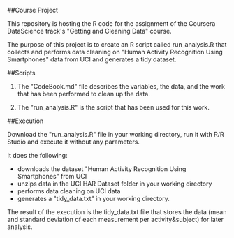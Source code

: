 ##Course Project

This repository is hosting the R code for the assignment of the Coursera DataScience track's "Getting and Cleaning Data" course. 

The purpose of this project is to create an R script called run_analysis.R that collects and performs data cleaning on "Human Activity Recognition Using Smartphones" data from UCI and generates a tidy dataset.

##Scripts

1. The "CodeBook.md" file describes the variables, the data, and the work that has been performed to clean up the data. 

2. The "run_analysis.R" is the script that has been used for this work.

##Execution

Download the "run_analysis.R" file in your working directory, run it with R/R Studio and execute it without any parameters. 

It does the following: 
  - downloads the dataset "Human Activity Recognition Using Smartphones" from UCI
  - unzips data in the UCI HAR Dataset folder in your working directory 
  - performs data cleaning on UCI data
  - generates a "tidy_data.txt" in your working directory.

The result of the execution is the tidy_data.txt file that stores the data (mean and standard deviation of each measurement per activity&subject) for later analysis.
